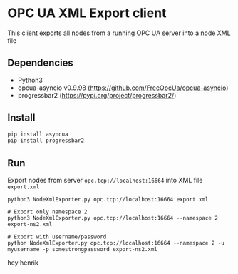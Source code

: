 OPC UA XML Export client
=========================

This client exports all nodes from a running OPC UA server into a node XML file

Dependencies
------------
* Python3
* opcua-asyncio v0.9.98 (https://github.com/FreeOpcUa/opcua-asyncio)
* progressbar2 (https://pypi.org/project/progressbar2/)

Install
-------
```bash
pip install asyncua
pip install progressbar2
```


Run
---
Export nodes from server `opc.tcp://localhost:16664` into XML file `export.xml`
```
python3 NodeXmlExporter.py opc.tcp://localhost:16664 export.xml

# Export only namespace 2
python3 NodeXmlExporter.py opc.tcp://localhost:16664 --namespace 2 export-ns2.xml

# Export with username/password
python NodeXmlExporter.py opc.tcp://localhost:16664 --namespace 2 -u myusername -p somestrongpassword export-ns2.xml
```
hey henrik
